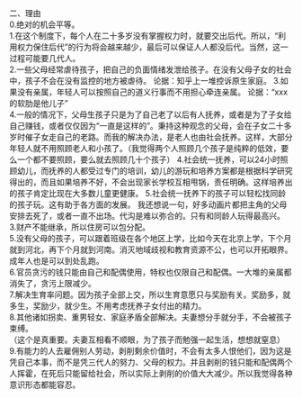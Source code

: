 二、理由<br>
0.绝对的机会平等。<br>
1.在这个制度下，每个人在二十多岁没有掌握权力时，就要交出后代。所以，“利用权力保住后代”的行为将会越来越少，最后可以保证人人都没后代。当然，这一过程可能要几代人。<br>
2.一些父母经常虐待孩子，把自己的负面情绪发泄给孩子。在没有父母子女的社会中，孩子不会在没有监控的地方被虐待。
论据：知乎上一堆控诉原生家庭。
3.如果没有亲属，年轻人可以按照自己的道义行事而不用担心牵连亲属。
论据：“xxx的软肋是他儿子”<br>
4.一般的情况下，父母生孩子只是为了自己老了以后有人抚养，或者是为了子女给自己赚钱，或者仅仅因为“一直是这样的”。秉持这种观念的父母，会在子女二十多岁时催子女走自己的老路。而我的解决办法，是老人也由社会抚养。这样，大部分年轻人就不用照顾老人和小孩了。（我觉得两个人照顾几个孩子是纯粹的低效，要么一个都不要照顾，要么就去照顾几十个孩子）
4.社会统一抚养，可以24小时照顾幼儿，而抚养的人都受过专门的培训，幼儿的游玩和培养方案都是根据科学研究得出的，而且如果培养不好，不会出现家长学校互相甩锅，责任明确。这样培养出的孩子肯定比现在大多数儿童更健康。
5.社会统一抚养下的孩子可以轻松找同龄的孩子玩。这有助于各方面的发展。
我还想说一句，好多动画片都把主角的父母安排去死了，或者一直不出场。代沟是难以弥合的。只有和同龄人玩得最高兴。
3.财产不能继承，所以住房可以包分配。<br>
5.没有父母的孩子，可以跟着班级在各个地区上学，比如今天在北京上学，下个月就到河北，再下个月就到河南。消灭地域歧视和教育资源不公，也可以开拓眼界。成年人也是可以到处乱跑。<br>
6.官员贪污的钱只能由自己和配偶使用，特权也仅限自己和配偶。一大堆的亲属都消失了，贪污上限减少。<br>
7.解决生育率问题。因为孩子全部上交，所以生育意愿只与奖励有关。奖励多，就多生，奖励少，就少生。不用考虑抚养子女付出的精力。<br>
8.其他诸如拐卖、重男轻女、家庭矛盾全部解决。夫妻想分手就分手，不会被孩子束缚。<br>
（这个是真重要。夫妻互相看不顺眼，为了孩子而勉强一起生活，想想就窒息）
9.有能力的人去雇佣别人劳动，剥削剩余价值时，不会有太多人恨他们，因为这是凭自己本事，而不是凭三代人的努力、父母的权力。并且剥削的钱只能和配偶两个人挥霍，在死后只能留给社会，所以实际上剥削的价值大大减少。所以我觉得各种意识形态都能容忍。<br>
